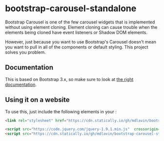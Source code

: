 # bootstrap-carousel-standalone

Bootstrap Carousel is one of the few carousel widgets that is implemented without using element cloning. Element cloning can cause trouble when the elements being cloned have event listeners or Shadow DOM elements.

However, just because you want to use Bootstrap's Carousel doesn't mean you want to pull in all of the components or default styling. This project solves you problem.

## Documentation

This is based on Bootstrap 3.x, so make sure to look at [the right documentation](https://getbootstrap.com/docs/3.3/javascript/#carousel).


## Using it on a website

To use this, just include the following elements in your <head>:

```html  
<link rel="stylesheet" href="https://cdn.statically.io/gh/mdlavin/bootstrap-carousel-standalone/292657fcb31f3c21cc7147816ab66e2191466f67/css/bootstrap.css" crossorigin="anonymous">

<script src="https://code.jquery.com/jquery-1.9.1.min.js"  crossorigin="anonymous"></script>
<script src="https://cdn.statically.io/gh/mdlavin/bootstrap-carousel-standalone/292657fcb31f3c21cc7147816ab66e2191466f67/js/bootstrap.js" crossorigin="anonymous"></script>
```
